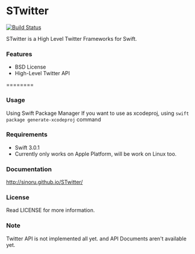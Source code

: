 # STwitter
[![Build Status](https://travis-ci.org/sinoru/STwitter.svg?branch=master)](https://travis-ci.org/sinoru/STwitter)

STwitter is a High Level Twitter Frameworks for Swift.

### Features
- BSD License
- High-Level Twitter API

========

### Usage

Using Swift Package Manager
If you want to use as xcodeproj, using `swift package generate-xcodeproj` command

### Requirements

- Swift 3.0.1
- Currently only works on Apple Platform, will be work on Linux too.

### Documentation

http://sinoru.github.io/STwitter/

### License ###

Read LICENSE for more information.

### Note ###

Twitter API is not implemented all yet. and API Documents aren't available yet.
